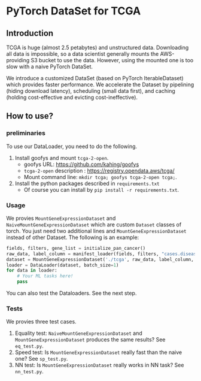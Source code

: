# PyTorch DataSet for TCGA

## Introduction

TCGA is huge (almost 2.5 petabytes) and unstructured data.
Downloading all data is impossible, so a data scientist generally mounts the AWS-providing S3 bucket to use the data.
However, using the mounted one is too slow with a naive PyTorch DataSet.

We introduce a customized DataSet (based on PyTorch IterableDataset) which provides faster performance.
We accelerate the Dataset by pipelining (hiding download latency), scheduling (small data first), and caching (holding cost-effective and evicting cost-ineffective).

## How to use?

### preliminaries

To use our DataLoader, you need to do the following.

1. Install goofys and mount `tcga-2-open`.
    - goofys URL: https://github.com/kahing/goofys
    - `tcga-2-open` description : https://registry.opendata.aws/tcga/
    - Mount command line: `mkdir tcga; goofys tcga-2-open tcga;`.
2. Install the python packages described in `requirements.txt`
    - Of course you can install by `pip install -r requirements.txt`.

### Usage

We provies `MountGeneExpressionDataset` and `NaiveMountGeneExpressionDataset` which are custom `Dataset` classes of torch.
You just need two additional lines and `MountGeneExpressionDataset` instead of other Dataset.
The following is an example:

```python
fields, filters, gene_list = initialize_pan_cancer()
raw_data, label_column = manifest_loader(fields, filters, "cases.disease_type")
dataset = MountGeneExpressionDataset('./tcga', raw_data, label_column, gene_list)   # The first parameter is the mount point.
loader = DataLoader(dataset, batch_size=1)
for data in loader:
    # Your ML tasks here!
    pass
```

You can also test the Dataloaders.
See the next step.

### Tests

We provies three test cases.

1. Equality test: `NaiveMountGeneExpressionDataset` and `MountGeneExpressionDataset` produces the same results? See `eq_test.py`.
2. Speed test: Is `MountGeneExpressionDataset` really fast than the naive one? See `sp_test.py`.
3. NN test: Is `MountGeneExpressionDataset` really works in NN task? See `nn_test.py`.


